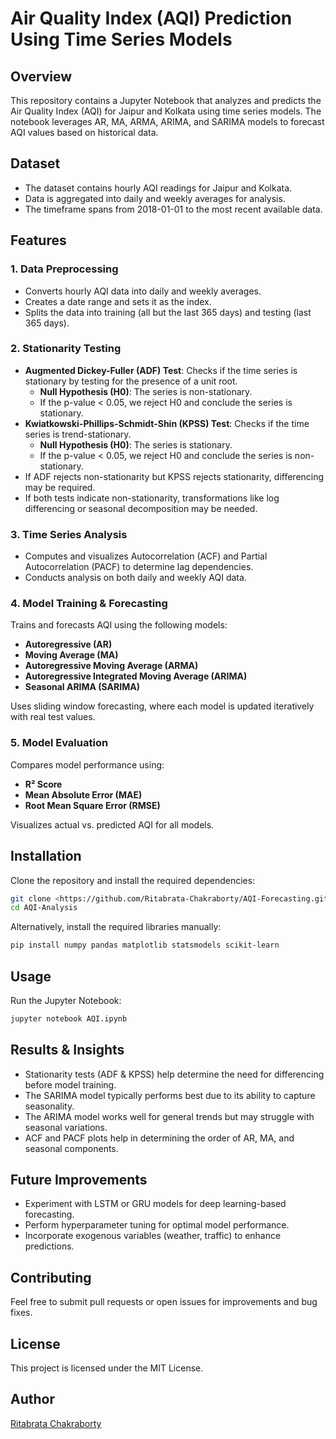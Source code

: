 # Air Quality Index (AQI) Prediction Using Time Series Models

## Overview
This repository contains a Jupyter Notebook that analyzes and predicts the Air Quality Index (AQI) for Jaipur and Kolkata using time series models. The notebook leverages AR, MA, ARMA, ARIMA, and SARIMA models to forecast AQI values based on historical data.

## Dataset
- The dataset contains hourly AQI readings for Jaipur and Kolkata.
- Data is aggregated into daily and weekly averages for analysis.
- The timeframe spans from 2018-01-01 to the most recent available data.

## Features
### 1. Data Preprocessing
- Converts hourly AQI data into daily and weekly averages.
- Creates a date range and sets it as the index.
- Splits the data into training (all but the last 365 days) and testing (last 365 days).

### 2. Stationarity Testing
- **Augmented Dickey-Fuller (ADF) Test**: Checks if the time series is stationary by testing for the presence of a unit root.
  - **Null Hypothesis (H0)**: The series is non-stationary.
  - If the p-value < 0.05, we reject H0 and conclude the series is stationary.
- **Kwiatkowski-Phillips-Schmidt-Shin (KPSS) Test**: Checks if the time series is trend-stationary.
  - **Null Hypothesis (H0)**: The series is stationary.
  - If the p-value < 0.05, we reject H0 and conclude the series is non-stationary.
- If ADF rejects non-stationarity but KPSS rejects stationarity, differencing may be required.
- If both tests indicate non-stationarity, transformations like log differencing or seasonal decomposition may be needed.

### 3. Time Series Analysis
- Computes and visualizes Autocorrelation (ACF) and Partial Autocorrelation (PACF) to determine lag dependencies.
- Conducts analysis on both daily and weekly AQI data.

### 4. Model Training & Forecasting
Trains and forecasts AQI using the following models:
- **Autoregressive (AR)**
- **Moving Average (MA)**
- **Autoregressive Moving Average (ARMA)**
- **Autoregressive Integrated Moving Average (ARIMA)**
- **Seasonal ARIMA (SARIMA)**

Uses sliding window forecasting, where each model is updated iteratively with real test values.

### 5. Model Evaluation
Compares model performance using:
- **R² Score**
- **Mean Absolute Error (MAE)**
- **Root Mean Square Error (RMSE)**

Visualizes actual vs. predicted AQI for all models.

## Installation
Clone the repository and install the required dependencies:

```bash
git clone <https://github.com/Ritabrata-Chakraborty/AQI-Forecasting.git>
cd AQI-Analysis
```

Alternatively, install the required libraries manually:

```bash
pip install numpy pandas matplotlib statsmodels scikit-learn
```

## Usage
Run the Jupyter Notebook:

```bash
jupyter notebook AQI.ipynb
```

## Results & Insights
- Stationarity tests (ADF & KPSS) help determine the need for differencing before model training.
- The SARIMA model typically performs best due to its ability to capture seasonality.
- The ARIMA model works well for general trends but may struggle with seasonal variations.
- ACF and PACF plots help in determining the order of AR, MA, and seasonal components.

## Future Improvements
- Experiment with LSTM or GRU models for deep learning-based forecasting.
- Perform hyperparameter tuning for optimal model performance.
- Incorporate exogenous variables (weather, traffic) to enhance predictions.

## Contributing
Feel free to submit pull requests or open issues for improvements and bug fixes.

## License
This project is licensed under the MIT License.

## Author
[Ritabrata Chakraborty](https://github.com/yourgithubprofile)

